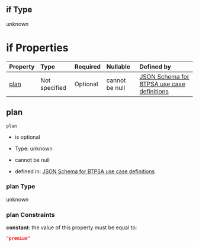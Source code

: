 ## if Type

unknown

# if Properties

| Property      | Type          | Required | Nullable       | Defined by                                                                                                                                                                                                                                  |
| :------------ | :------------ | :------- | :------------- | :------------------------------------------------------------------------------------------------------------------------------------------------------------------------------------------------------------------------------------------ |
| [plan](#plan) | Not specified | Optional | cannot be null | [JSON Schema for BTPSA use case definitions](btpsa-usecase-properties-services-items-allof-1-then-allof-87-then-allof-1-if-properties-plan.md "undefined#/properties/services/items/allOf/1/then/allOf/87/then/allOf/1/if/properties/plan") |

## plan



`plan`

*   is optional

*   Type: unknown

*   cannot be null

*   defined in: [JSON Schema for BTPSA use case definitions](btpsa-usecase-properties-services-items-allof-1-then-allof-87-then-allof-1-if-properties-plan.md "undefined#/properties/services/items/allOf/1/then/allOf/87/then/allOf/1/if/properties/plan")

### plan Type

unknown

### plan Constraints

**constant**: the value of this property must be equal to:

```json
"premium"
```
